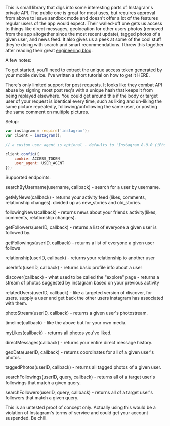 This is small library that digs into some interesting parts of Instagram's private API. The public one is great for most uses, but requires approval from above to leave sandbox mode and doesn't offer a lot of the features regular users of the app would expect. Their walled-off one gets us access to things like direct messages, geolocation for other users photos (removed from the app altogether since the most recent update), tagged photos of a given user, and news feed. It also gives us a peek at some of the cool stuff they're doing with search and smart recommendations. I threw this together after reading their great [engineering blog](https://engineering.instagram.com/).

A few notes:

To get started, you'll need to extract the unique access token generated by your mobile device. I've written a short tutorial on how to get it HERE.

There's only limited support for post requests. It looks like they combat API abuse by signing most post req's with a unique hash that keeps it from being replayed elsewhere. You could get around this if the body or target user of your request is identical every time, such as liking and un-liking the same picture repeatedly, following/unfollowing the same user, or posting the same comment on multiple pictures.

Setup:

```javascript
var instagram = require('instagram');
var client = instagram();

// a custom user agent is optional - defaults to 'Instagram 8.0.0 (iPhone8,1; iPhone OS 9_3; en_US; en-US; scale=2.00; 750x1334) AppleWebKit/420+'

client.config({
	cookie: ACCESS_TOKEN
	user_agent: USER_AGENT
});
```

Supported endpoints:

searchByUsername(username, callback) - search for a user by username.

getMyNews(callback) - returns your activity feed (likes, comments, relationship changes). divided up as new_stories and old_stories.

followingNews(callback) - returns news about your friends activity(likes, comments, relationship changes).

getFollowers(userID, callback) - returns a list of everyone a given user is followed by.

getFollowings(userID, callback) - returns a list of everyone a given user follows

relationship(userID, callback) - returns your relationship to another user

userInfo(userID, callback) - returns basic profile info about a user

discover(callback) - what used to be called the "explore" page - returns a stream of photos suggested by instagram based on your previous activity

relatedUsers(userID, callback) - like a targeted version of discover, for users. supply a user and get back the other users instagram has associated with them.

photoStream(userID, callback) - returns a given user's photostream.

timeline(callback) - like the above but for your own media.

myLikes(callback) - returns all photos you've liked.

directMessages(callback) - returns your entire direct message history.

geoData(userID, callback) - returns coordinates for all of a given user's photos.

taggedPhotos(userID, callback) - returns all tagged photos of a given user.

searchFollowings(userID, query, callback) - returns all of a target user's followings that match a given query.

searchFollowers(userID, query, callback) - returns all of a target user's followers that match a given query.

This is an untested proof of concept only. Actually using this would be a violation of Instagram's terms of service and could get your account suspended. Be chill.
